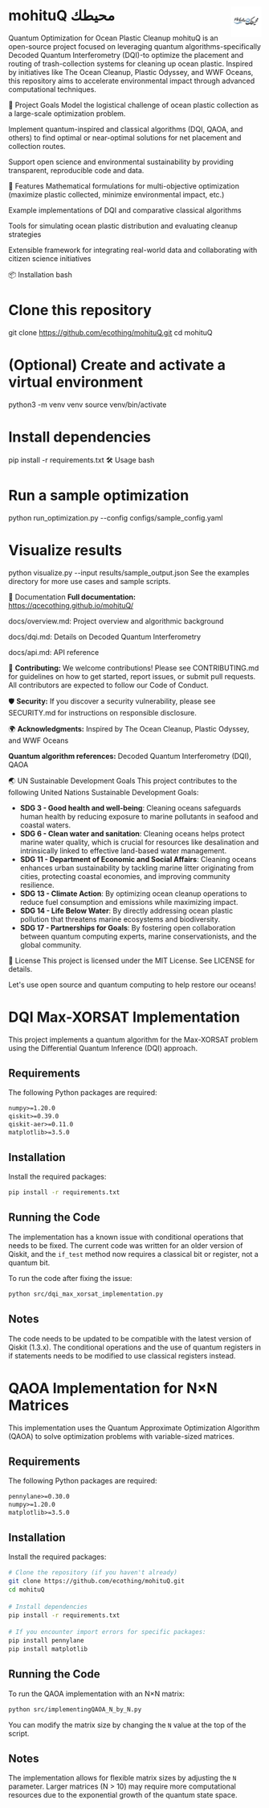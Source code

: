 # **mohituQ** **محيطك** <img src="docs/source/_static/images/mohituq_logo.png" alt="mohituQ Logo" width="60" align="right"/>

Quantum Optimization for Ocean Plastic Cleanup
mohituQ is an open-source project focused on leveraging quantum algorithms-specifically Decoded Quantum Interferometry (DQI)-to optimize the placement and routing of trash-collection systems for cleaning up ocean plastic. Inspired by initiatives like The Ocean Cleanup, Plastic Odyssey, and WWF Oceans, this repository aims to accelerate environmental impact through advanced computational techniques.

🌊 Project Goals
Model the logistical challenge of ocean plastic collection as a large-scale optimization problem.

Implement quantum-inspired and classical algorithms (DQI, QAOA, and others) to find optimal or near-optimal solutions for net placement and collection routes.

Support open science and environmental sustainability by providing transparent, reproducible code and data.

🚀 Features
Mathematical formulations for multi-objective optimization (maximize plastic collected, minimize environmental impact, etc.)

Example implementations of DQI and comparative classical algorithms

Tools for simulating ocean plastic distribution and evaluating cleanup strategies

Extensible framework for integrating real-world data and collaborating with citizen science initiatives

📦 Installation
bash
# Clone this repository
git clone https://github.com/ecothing/mohituQ.git
cd mohituQ

# (Optional) Create and activate a virtual environment
python3 -m venv venv
source venv/bin/activate

# Install dependencies
pip install -r requirements.txt
🛠️ Usage
bash
# Run a sample optimization
python run_optimization.py --config configs/sample_config.yaml

# Visualize results
python visualize.py --input results/sample_output.json
See the examples directory for more use cases and sample scripts.

📖 Documentation
**Full documentation:** https://qcecothing.github.io/mohituQ/

docs/overview.md: Project overview and algorithmic background

docs/dqi.md: Details on Decoded Quantum Interferometry

docs/api.md: API reference

🤝 **Contributing:**
We welcome contributions! Please see CONTRIBUTING.md for guidelines on how to get started, report issues, or submit pull requests. All contributors are expected to follow our Code of Conduct.

🛡️ **Security:**
If you discover a security vulnerability, please see SECURITY.md for instructions on responsible disclosure.

🌍 **Acknowledgments:**
Inspired by The Ocean Cleanup, Plastic Odyssey, and WWF Oceans

**Quantum algorithm references:** Decoded Quantum Interferometry (DQI), QAOA

🌏 UN Sustainable Development Goals
This project contributes to the following United Nations Sustainable Development Goals:

- **SDG 3 - Good health and well-being**: Cleaning oceans safeguards human health by reducing exposure to marine pollutants in seafood and coastal waters.
- **SDG 6 - Clean water and sanitation**: Cleaning oceans helps protect marine water quality, which is crucial for resources like desalination and intrinsically linked to effective land-based water management.
- **SDG 11 - Department of Economic and Social Affairs**: Cleaning oceans enhances urban sustainability by tackling marine litter originating from cities, protecting coastal economies, and improving community resilience.
- **SDG 13 - Climate Action**: By optimizing ocean cleanup operations to reduce fuel consumption and emissions while maximizing impact.
- **SDG 14 - Life Below Water**: By directly addressing ocean plastic pollution that threatens marine ecosystems and biodiversity.
- **SDG 17 - Partnerships for Goals**: By fostering open collaboration between quantum computing experts, marine conservationists, and the global community.

📢 License
This project is licensed under the MIT License. See LICENSE for details.

Let's use open source and quantum computing to help restore our oceans!

# DQI Max-XORSAT Implementation

This project implements a quantum algorithm for the Max-XORSAT problem using the Differential Quantum Inference (DQI) approach.

## Requirements

The following Python packages are required:

```
numpy>=1.20.0
qiskit>=0.39.0
qiskit-aer>=0.11.0
matplotlib>=3.5.0
```

## Installation

Install the required packages:

```bash
pip install -r requirements.txt
```

## Running the Code

The implementation has a known issue with conditional operations that needs to be fixed. The current code was written for an older version of Qiskit, and the `if_test` method now requires a classical bit or register, not a quantum bit.

To run the code after fixing the issue:

```bash
python src/dqi_max_xorsat_implementation.py
```

## Notes

The code needs to be updated to be compatible with the latest version of Qiskit (1.3.x). The conditional operations and the use of quantum registers in if statements needs to be modified to use classical registers instead.

# QAOA Implementation for N×N Matrices

This implementation uses the Quantum Approximate Optimization Algorithm (QAOA) to solve optimization problems with variable-sized matrices.

## Requirements

The following Python packages are required:

```
pennylane>=0.30.0
numpy>=1.20.0
matplotlib>=3.5.0
```

## Installation

Install the required packages:

```bash
# Clone the repository (if you haven't already)
git clone https://github.com/ecothing/mohituQ.git
cd mohituQ

# Install dependencies
pip install -r requirements.txt

# If you encounter import errors for specific packages:
pip install pennylane
pip install matplotlib
```

## Running the Code

To run the QAOA implementation with an N×N matrix:

```bash
python src/implementingQAOA_N_by_N.py
```

You can modify the matrix size by changing the `N` value at the top of the script.

## Notes

The implementation allows for flexible matrix sizes by adjusting the `N` parameter. Larger matrices (N > 10) may require more computational resources due to the exponential growth of the quantum state space.
